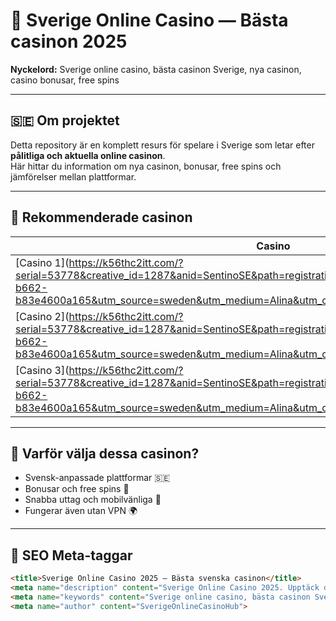 # 🎰 Sverige Online Casino — Bästa casinon 2025

**Nyckelord:** Sverige online casino, bästa casinon Sverige, nya casinon, casino bonusar, free spins  

---

## 🇸🇪 Om projektet
Detta repository är en komplett resurs för spelare i Sverige som letar efter **pålitliga och aktuella online casinon**.  
Här hittar du information om nya casinon, bonusar, free spins och jämförelser mellan plattformar.  

---

## 🔗 Rekommenderade casinon

| Casino | Status | Kommentar |
|--------|---------|------------|
| [Casino 1](https://k56thc2itt.com/?serial=53778&creative_id=1287&anid=SentinoSE&path=registration&retentionId=6ea75dae-5fbe-4550-b662-b83e4600a165&utm_source=sweden&utm_medium=Alina&utm_campaign=KingQONK&utm_term=SentinoSE
| [Casino 2](https://k56thc2itt.com/?serial=53778&creative_id=1287&anid=SentinoSE&path=registration&retentionId=6ea75dae-5fbe-4550-b662-b83e4600a165&utm_source=sweden&utm_medium=Alina&utm_campaign=KingQONK&utm_term=SentinoSE
| [Casino 3](https://k56thc2itt.com/?serial=53778&creative_id=1287&anid=SentinoSE&path=registration&retentionId=6ea75dae-5fbe-4550-b662-b83e4600a165&utm_source=sweden&utm_medium=Alina&utm_campaign=KingQONK&utm_term=SentinoSE

---

## 🌟 Varför välja dessa casinon?
- Svensk-anpassade plattformar 🇸🇪  
- Bonusar och free spins 🎁  
- Snabba uttag och mobilvänliga 📱  
- Fungerar även utan VPN 🌍  

---

## 🧠 SEO Meta-taggar

```html
<title>Sverige Online Casino 2025 — Bästa svenska casinon</title>
<meta name="description" content="Sverige Online Casino 2025. Upptäck de bästa svenska casinon online, bonusar, free spins och nya casinon utan spelpaus.">
<meta name="keywords" content="Sverige online casino, bästa casinon Sverige, nya svenska casinon, casino bonusar, free spins, casino utan spelpaus">
<meta name="author" content="SverigeOnlineCasinoHub">
